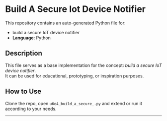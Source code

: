 # Build A Secure Iot Device Notifier

This repository contains an auto-generated Python file for:

- build a secure IoT device notifier
- **Language**: Python

## Description

This file serves as a base implementation for the concept: *build a secure IoT device notifier*.  
It can be used for educational, prototyping, or inspiration purposes.

## How to Use

Clone the repo, open `u6e4_build_a_secure_.py` and extend or run it according to your needs.

---


